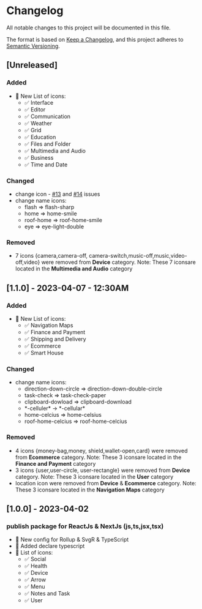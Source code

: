 # Changelog

All notable changes to this project will be documented in this file.

The format is based on [Keep a Changelog](https://keepachangelog.com/en/1.0.0/),
and this project adheres to [Semantic Versioning](https://semver.org/spec/v2.0.0.html).

## [Unreleased]

### Added
-   💯 New List of icons:
    - ✅ Interface
    - ✅ Editor
    - ✅ Communication
    - ✅ Weather
    - ✅ Grid
    - ✅ Education
    - ✅ Files and Folder
    - ✅ Multimedia and Audio
    - ✅ Business
    - ✅ Time and Date

### Changed
- change icon - [#13](https://github.com/zero-icons/react-huge-icons/issues/13) and [#14](https://github.com/zero-icons/react-huge-icons/issues/13) issues
-   change name icons:
    - flash => flash-sharp
    - home => home-smile
    - roof-home => roof-home-smile
    - eye => eye-light-double

### Removed

- 7 icons {camera,camera-off, camera-switch,music-off,music,video-off,video} were removed from **Device** category. Note: These 7 iconsare located in the **Multimedia and Audio** category


## [1.1.0] - 2023-04-07 - 12:30AM

### Added
-   💯 New List of icons:
    - ✅ Navigation Maps
    - ✅ Finance and Payment
    - ✅ Shipping and Delivery
    - ✅ Ecommerce
    - ✅ Smart House

### Changed
-   change name icons:
    - direction-down-circle => direction-down-double-circle
    - task-check => task-check-paper
    - clipboard-dowload => clipboard-download
    - \*-celluler\* -> \*-cellular\*
    - home-celcius => home-celsius
    - roof-home-celcius => roof-home-celcius

### Removed

- 4 icons {money-bag,money, shield,wallet-open,card} were removed from **Ecommerce** category. Note: These 3 iconsare located in the **Finance and Payment** category
- 3 icons {user,user-circle, user-rectangle} were removed from **Device** category. Note: These 3 iconsare located in the **User** category
- location icon were removed from **Device** & **Ecommerce** category. Note: These 3 iconsare located in the **Navigation Maps** category


## [1.0.0] - 2023-04-02

### publish package for ReactJs & NextJs (js,ts,jsx,tsx)

-   💯 New config for Rollup & SvgR & TypeScript
-   💯 Added declare typescript
-   💯 List of icons:
    - ✅ Social
    - ✅ Health
    - ✅ Device
    - ✅ Arrow
    - ✅ Menu
    - ✅ Notes and Task
    - ✅ User
